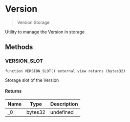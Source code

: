 # Version



> Version Storage

Utility to manage the Version in storage



## Methods

### VERSION_SLOT

```solidity
function VERSION_SLOT() external view returns (bytes32)
```

Storage slot of the Version




#### Returns

| Name | Type | Description |
|---|---|---|
| _0 | bytes32 | undefined |




